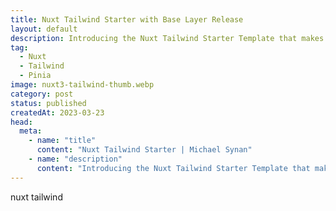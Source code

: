 ```yaml
---
title: Nuxt Tailwind Starter with Base Layer Release
layout: default
description: Introducing the Nuxt Tailwind Starter Template that makes use of the nuxt.config extends key for base layer components.
tag:
  - Nuxt
  - Tailwind
  - Pinia
image: nuxt3-tailwind-thumb.webp
category: post
status: published
createdAt: 2023-03-23
head:
  meta:
    - name: "title"
      content: "Nuxt Tailwind Starter | Michael Synan"
    - name: "description"
      content: "Introducing the Nuxt Tailwind Starter Template that makes use of the nuxt.config extends key for base layer components. "
---
```


nuxt tailwind
